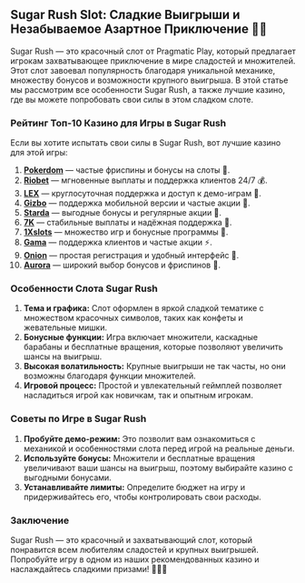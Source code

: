 ## Sugar Rush Slot: Сладкие Выигрыши и Незабываемое Азартное Приключение 🍬🎰

Sugar Rush — это красочный слот от Pragmatic Play, который предлагает игрокам захватывающее приключение в мире сладостей и множителей. Этот слот завоевал популярность благодаря уникальной механике, множеству бонусов и возможности крупного выигрыша. В этой статье мы рассмотрим все особенности Sugar Rush, а также лучшие казино, где вы можете попробовать свои силы в этом сладком слоте.

### Рейтинг Топ-10 Казино для Игры в Sugar Rush

Если вы хотите испытать свои силы в Sugar Rush, вот лучшие казино для этой игры:

1. **[Pokerdom](https://brandplay.link/4k77v2yx)** — частые фриспины и бонусы на слоты 🎲.
2. **[Riobet](https://brandplay.link/7xBLTPyj)** — мгновенные выплаты и поддержка клиентов 24/7 💰.
3. **[LEX](https://brandplay.link/zW4hdDFV)** — круглосуточная поддержка и доступ к демо-играм 🎉.
4. **[Gizbo](https://brandplay.link/bprXw4YV)** — поддержка мобильной версии и частые акции 🎁.
5. **[Starda](https://brandplay.link/fB7xwRFL)** — выгодные бонусы и регулярные акции 🎈.
6. **[7K](https://brandplay.link/BvQyFShp)** — стабильные выплаты и надёжная поддержка 🎯.
7. **[1Xslots](https://brandplay.link/hSB1khtr)** — множество игр и бонусные программы 🌟.
8. **[Gama](https://brandplay.link/j6NMKsDz)** — поддержка клиентов и частые акции ⚡.
9. **[Onion](https://brandplay.link/zBGRVpQ9)** — простая регистрация и удобный интерфейс 🎰.
10. **[Aurora](https://10trafic-stat2.com/click/668546556bcc6313411604bd/6766/13032/subaccount)** — широкий выбор бонусов и фриспинов 💎.

### Особенности Слота Sugar Rush

1. **Тема и графика:** Слот оформлен в яркой сладкой тематике с множеством красочных символов, таких как конфеты и жевательные мишки.
2. **Бонусные функции:** Игра включает множители, каскадные барабаны и бесплатные вращения, которые позволяют увеличить шансы на выигрыш.
3. **Высокая волатильность:** Крупные выигрыши не так часты, но они возможны благодаря функции множителей.
4. **Игровой процесс:** Простой и увлекательный геймплей позволяет насладиться игрой как новичкам, так и опытным игрокам.

### Советы по Игре в Sugar Rush

1. **Пробуйте демо-режим:** Это позволит вам ознакомиться с механикой и особенностями слота перед игрой на реальные деньги.
2. **Используйте бонусы:** Множители и бесплатные вращения увеличивают ваши шансы на выигрыш, поэтому выбирайте казино с выгодными бонусами.
3. **Устанавливайте лимиты:** Определите бюджет на игру и придерживайтесь его, чтобы контролировать свои расходы.

### Заключение

Sugar Rush — это красочный и захватывающий слот, который понравится всем любителям сладостей и крупных выигрышей. Попробуйте игру в одном из наших рекомендованных казино и наслаждайтесь сладкими призами! 🎉🍬💸
